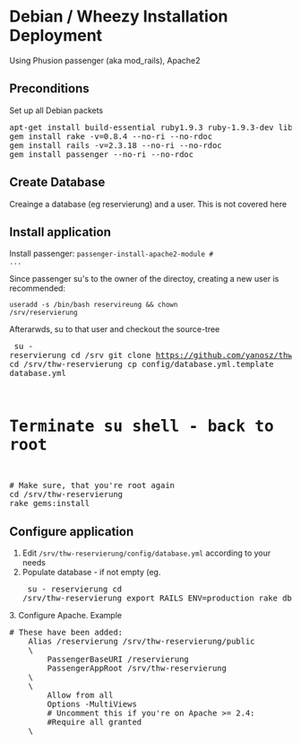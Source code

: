 Debian / Wheezy Installation Deployment
==============================================
Using Phusion passenger (aka mod_rails), Apache2

Preconditions
-----------------------------
Set up all Debian packets

<pre>
apt-get install build-essential ruby1.9.3 ruby-1.9.3-dev libmysqlclient-dev mysql-server git apache2
gem install rake -v=0.8.4 --no-ri --no-rdoc
gem install rails -v=2.3.18 --no-ri --no-rdoc
gem install passenger --no-ri --no-rdoc
</pre>

Create Database
-----------------------------
Creainge a database (eg reservierung) and a user. This is not covered here

Install application
-----------------------------
Install passenger: <code>passenger-install-apache2-module # ...</code>

Since passenger su's to the owner of the directoy, creating a new user is recommended:

<code>useradd -s /bin/bash reservireung && chown /srv/reservierung</code>

Afterarwds, su to that user and checkout the source-tree<pre>
su - reservierung
cd /srv
git clone https://github.com/yanosz/thw-reservierung.git
cd /srv/thw-reservierung
cp config/database.yml.template database.yml
# Terminate su shell - back to root
</pre>

<pre>
# Make sure, that you're root again
cd /srv/thw-reservierung
rake gems:install
</pre>

Configure application
-----------------------------
1. Edit <code>/srv/thw-reservierung/config/database.yml</code> according to your needs
2. Populate database - if not empty (eg. <pre>
su - reservierung
cd /srv/thw-reservierung
export RAILS_ENV=production
rake db:migrate
</pre>
3. Configure Apache. Example<pre>
# These have been added:
    Alias /reservierung /srv/thw-reservierung/public
    \<Location /reservierung>
        PassengerBaseURI /reservierung
        PassengerAppRoot /srv/thw-reservierung
    \</Location>
    \<Directory /srv/thw-reservierung>
        Allow from all
        Options -MultiViews
        # Uncomment this if you're on Apache >= 2.4:
        #Require all granted
    \</Directory>
</pre>
